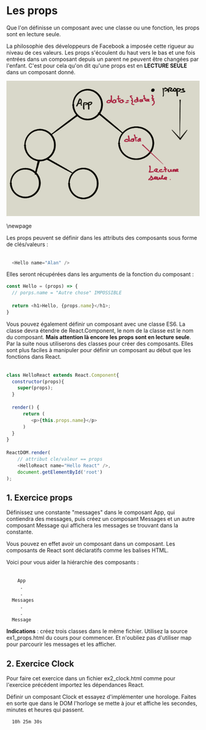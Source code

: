 # Les props

Que l'on définisse un composant avec une classe ou une fonction, les props sont en lecture seule.

La philosophie des développeurs de Facebook a imposée cette rigueur au niveau de ces valeurs. Les props s'écoulent du haut vers le bas et une fois entrées dans un composant depuis un parent ne peuvent être changées par l'enfant. C'est pour cela qu'on dit qu'une props est en **LECTURE SEULE** dans un composant donné.

![props top/down](../images/props.png)

\newpage

Les props peuvent se définir dans les attributs des composants sous forme de clés/valeurs :

```js

  <Hello name="Alan" />

```

Elles seront récupérées dans les arguments de la fonction du composant :

```js
const Hello = (props) => {
  // porps.name = "Autre chose" IMPOSSIBLE

  return <h1>Hello, {props.name}</h1>;
}

```

Vous pouvez également définir un composant avec une classe ES6. La classe devra étendre de React.Component, le nom de la classe est le nom du composant.
**Mais attention là encore les props sont en lecture seule**. Par la suite nous utiliserons des classes pour créer des composants. Elles sont plus faciles à manipuler pour définir un composant au début que les fonctions dans React.

```js

class HelloReact extends React.Component{
  constructor(props){
    super(props);
  }

  render() {
      return (
         <p>{this.props.name}</p>
      )
  }
}

ReactDOM.render(
    // attribut cle/valeur == props
    <HelloReact name="Hello React" />,
    document.getElementById('root')
);

```

## 1. Exercice props

Définissez une constante "messages" dans le composant App, qui contiendra des messages, puis créez un composant Messages et un autre composant Message qui affichera les messages se trouvant dans la constante.

Vous pouvez en effet avoir un composant dans un composant. Les composants de React sont déclaratifs comme les balises HTML.

Voici pour vous aider la hiérarchie des composants :

```txt

    App
     .
     .
  Messages
     .
     .
  Message
```

**Indications** : créez trois classes dans le même fichier. Utilisez la source ex1_props.html du cours pour commencer. Et n'oubliez pas d'utiliser map pour parcourir les messages et les afficher.

## 2. Exercice Clock

Pour faire cet exercice dans un fichier ex2_clock.html comme pour l'exercice précédent importez les dépendances React.

Définir un composant Clock et essayez d'implémenter une horologe. Faites en sorte que dans le DOM l'horloge se mette à jour et affiche les secondes, minutes et heures qui passent.

```txt
  10h 25m 30s
```
